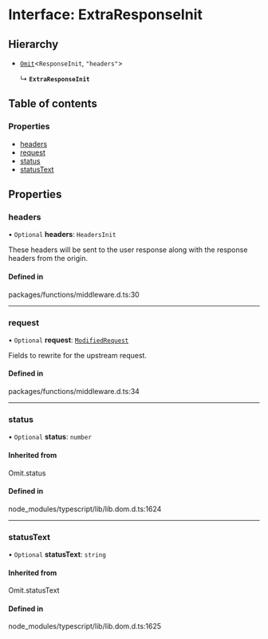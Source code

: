 # Interface: ExtraResponseInit

## Hierarchy

- [`Omit`](https://www.typescriptlang.org/docs/handbook/utility-types.html#omittype-keys)<`ResponseInit`, `"headers"`\>

  ↳ **`ExtraResponseInit`**

## Table of contents

### Properties

- [headers](ExtraResponseInit.md#headers)
- [request](ExtraResponseInit.md#request)
- [status](ExtraResponseInit.md#status)
- [statusText](ExtraResponseInit.md#statustext)

## Properties

### headers

• `Optional` **headers**: `HeadersInit`

These headers will be sent to the user response
along with the response headers from the origin.

#### Defined in

packages/functions/middleware.d.ts:30

---

### request

• `Optional` **request**: [`ModifiedRequest`](ModifiedRequest.md)

Fields to rewrite for the upstream request.

#### Defined in

packages/functions/middleware.d.ts:34

---

### status

• `Optional` **status**: `number`

#### Inherited from

Omit.status

#### Defined in

node_modules/typescript/lib/lib.dom.d.ts:1624

---

### statusText

• `Optional` **statusText**: `string`

#### Inherited from

Omit.statusText

#### Defined in

node_modules/typescript/lib/lib.dom.d.ts:1625
